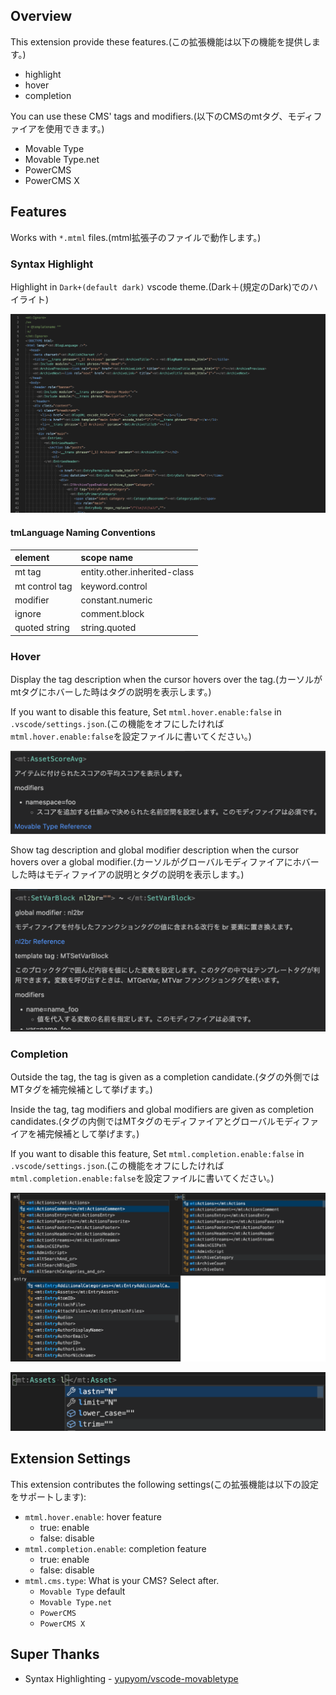 ## Overview

This extension provide these features.(この拡張機能は以下の機能を提供します。)

- highlight
- hover
- completion

You can use these CMS' tags and modifiers.(以下のCMSのmtタグ、モディファイアを使用できます。)

- Movable Type
- Movable Type.net
- PowerCMS
- PowerCMS X

## Features

Works with `*.mtml` files.(mtml拡張子のファイルで動作します。)

### Syntax Highlight

Highlight in `Dark+(default dark)` vscode theme.(Dark＋(規定のDark)でのハイライト)

![highlightImage.png](./images/highlightImage.png "highlightImage.png")

#### tmLanguage Naming Conventions

| element        | scope name                   |
| :------------- | :--------------------------- |
| mt tag         | entity.other.inherited-class |
| mt control tag | keyword.control              |
| modifier       | constant.numeric             |
| ignore         | comment.block                |
| quoted string  | string.quoted                |

### Hover

Display the tag description when the cursor hovers over the tag.(カーソルがmtタグにホバーした時はタグの説明を表示します。)

If you want to disable this feature, Set `mtml.hover.enable:false` in `.vscode/settings.json`.(この機能をオフにしたければ`mtml.hover.enable:false`を設定ファイルに書いてください。)

![hover item for tag](./images/hovarImage_onTag.png)

Show tag description and global modifier description when the cursor hovers over a global modifier.(カーソルがグローバルモディファイアにホバーした時はモディファイアの説明とタグの説明を表示します。)

![hover item for global modifier](./images/hoverImage_onGlobalModifier.png)

### Completion

Outside the tag, the tag is given as a completion candidate.(タグの外側ではMTタグを補完候補として挙げます。)

Inside the tag, tag modifiers and global modifiers are given as completion candidates.(タグの内側ではMTタグのモディファイアとグローバルモディファイアを補完候補として挙げます。)

If you want to disable this feature, Set `mtml.completion.enable:false` in `.vscode/settings.json`.(この機能をオフにしたければ`mtml.completion.enable:false`を設定ファイルに書いてください。)

![completion item for tag](./images/completionImage_tag.png)

![completion item for global modifier](./images/completionImage_globalModifier.png)

## Extension Settings

This extension contributes the following settings(この拡張機能は以下の設定をサポートします):

- `mtml.hover.enable`: hover feature
  - true: enable
  - false: disable
- `mtml.completion.enable`: completion feature
  - true: enable
  - false: disable
- `mtml.cms.type`: What is your CMS? Select after.
  - `Movable Type` default
  - `Movable Type.net`
  - `PowerCMS`
  - `PowerCMS X`

## Super Thanks

- Syntax Highlighting - [yupyom/vscode-movabletype](https://github.com/yupyom/vscode-movabletype/tree/0.1.0)
